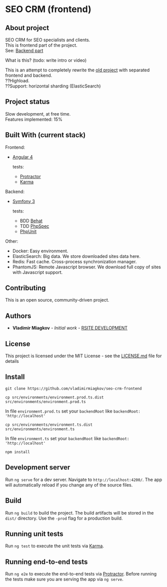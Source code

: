 # SEO CRM (frontend)

## About project
SEO CRM for SEO specialists and clients.<br>
This is frontend part of the project.<br>
See: [Backend part](https://github.com/vladimirmiagkov/seo-crm)

What is this? (todo: write intro or video)

This is an attempt to completely rewrite the [old project](http://www.rsite.ru/en/lastprojects/crm-robot-automation-seo-promotion-sites)
with separated frontend and backend.<br>
??Highload.<br>
??Support: horizontal sharding (ElasticSearch)<br>

## Project status
Slow development, at free time.<br>
Features implemented: 15%

## Built With (current stack)

Frontend:
* [Angular 4](https://angular.io)

  tests:
  * [Protractor](http://www.protractortest.org/)
  * [Karma](https://karma-runner.github.io)

Backend:
* [Symfony 3](https://symfony.com)

  tests:
  * BDD [Behat](http://behat.org)
  * TDD [PhpSpec](http://www.phpspec.net)
  * [PhpUnit](https://phpunit.de)

Other:
* Docker: Easy environment.
* ElasticSearch: Big data. We store downloaded sites data here.
* Redis: Fast cache. Cross-process synchronization manager.
* PhantomJS: Remote Javascript browser. We download full copy of sites with Javascript support.



## Contributing

This is an open source, community-driven project.

## Authors

* **Vladimir Miagkov** - *Initial work* - [RSITE DEVELOPMENT](http://www.rsitedevelopment.com)

## License

This project is licensed under the MIT License - see the [LICENSE.md](LICENSE.md) file for details


## Install

```
git clone https://github.com/vladimirmiagkov/seo-crm-frontend
```
```
cp src/environments/environment.prod.ts.dist src/environments/environment.prod.ts
```
In file `environment.prod.ts` set your `backendRoot` like `backendRoot: 'http://localhost'`

```
cp src/environments/environment.ts.dist src/environments/environment.ts
```
In file `environment.ts` set your `backendRoot` like `backendRoot: 'http://localhost'`

```
npm install
```


## Development server

Run `ng serve` for a dev server. Navigate to `http://localhost:4200/`. The app will automatically reload if you change any of the source files.

## Build

Run `ng build` to build the project. The build artifacts will be stored in the `dist/` directory. Use the `-prod` flag for a production build.

## Running unit tests

Run `ng test` to execute the unit tests via [Karma](https://karma-runner.github.io).

## Running end-to-end tests

Run `ng e2e` to execute the end-to-end tests via [Protractor](http://www.protractortest.org/).
Before running the tests make sure you are serving the app via `ng serve`.
